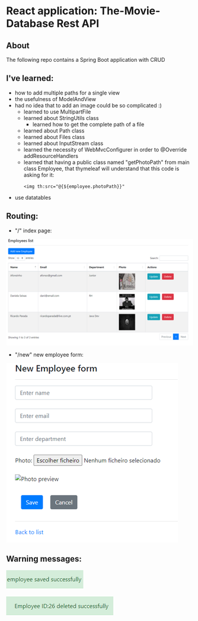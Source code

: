 # React application: The-Movie-Database Rest API

## About
The following repo contains a Spring Boot application with CRUD

## I've learned:
* how to add multiple paths for a single view
* the usefulness of ModelAndView
* had no idea that to add an image could be so complicated :)
  * learned to use MultipartFile
  * learned about StringUtils class
    * learned how to get the complete path of a file
  * learned about Path class
  * learned about Files class
  * learned about InputStream class
  * learned the necessity of WebMvcConfigurer in order to @Override addResourceHandlers
  * learned that having a public class named "getPhotoPath" from main class Employee, that thymeleaf will understand that this code is asking for it:
    ```
    <img th:src="@{${employee.photoPath}}"
    ```
* use datatables

## Routing:
* "/" index page:

![img.png](img.png)

* "/new" new employee form:

![img_1.png](img_1.png)

## Warning messages:

![img_2.png](img_2.png)

![img_3.png](img_3.png)
